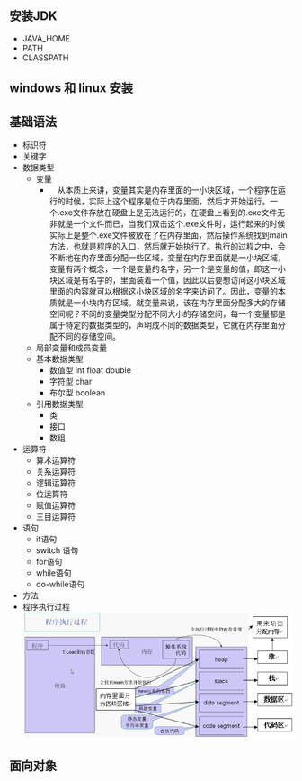 
## 安装JDK
+ JAVA_HOME
+ PATH
+ CLASSPATH

## windows 和 linux 安装


## 基础语法
+ 标识符
+ 关键字
+ 数据类型
  + 变量
    + 　从本质上来讲，变量其实是内存里面的一小块区域，一个程序在运行的时候，实际上这个程序是位于内存里面，然后才开始运行。一个.exe文件存放在硬盘上是无法运行的，在硬盘上看到的.exe文件无非就是一个文件而已，当我们双击这个.exe文件时，运行起来的时候实际上是整个.exe文件被放在了在内存里面，然后操作系统找到main方法，也就是程序的入口，然后就开始执行了。执行的过程之中，会不断地在内存里面分配一些区域，变量在内存里面就是一小块区域，变量有两个概念，一个是变量的名字，另一个是变量的值，即这一小块区域是有名字的，里面装着一个值，因此以后要想访问这小块区域里面的内容就可以根据这小块区域的名字来访问了。因此，变量的本质就是一小块内存区域。就变量来说，该在内存里面分配多大的存储空间呢？不同的变量类型分配不同大小的存储空间，每一个变量都是属于特定的数据类型的，声明成不同的数据类型，它就在内存里面分配不同的存储空间。
  + 局部变量和成员变量
  + 基本数据类型
    + 数值型 int float double 
    + 字符型 char 
    + 布尔型 boolean
  + 引用数据类型
    + 类
    + 接口
    + 数组
+ 运算符
  + 算术运算符
  + 关系运算符
  + 逻辑运算符
  + 位运算符
  + 赋值运算符
  + 三目运算符
+ 语句
  + if语句
  + switch 语句
  + for语句
  + while语句
  + do-while语句
+ 方法
+ 程序执行过程
  ![1](./img/1.png )

## 面向对象

